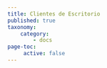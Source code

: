 ```yaml
---
title: Clientes de Escritorio
published: true
taxonomy:
    category:
        - docs
page-toc:
     active: false
---
```


<br>
